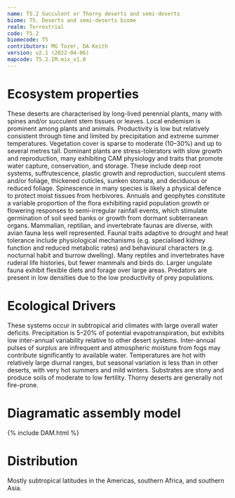 ```yaml
---
name: T5.2 Succulent or Thorny deserts and semi-deserts
biome: T5. Deserts and semi-deserts biome
realm: Terrestrial
code: T5.2
biomecode: T5
contributors: MG Tozer, DA Keith
version: v2.1 (2022-04-06)
mapcode: T5.2.IM.mix_v1.0
---
```

# Ecosystem properties

These deserts are characterised by long-lived perennial plants, many with spines and/or succulent stem tissues or leaves. Local endemism is prominent among plants and animals. Productivity is low but relatively consistent through time and limited by precipitation and extreme summer temperatures. Vegetation cover is sparse to moderate (10–30%) and up to several metres tall. Dominant plants are stress-tolerators with slow growth and reproduction, many exhibiting CAM physiology and traits that promote water capture, conservation, and storage. These include deep root systems, suffrutescence, plastic growth and reproduction, succulent stems and/or foliage, thickened cuticles, sunken stomata, and deciduous or reduced foliage. Spinescence in many species is likely a physical defence to protect moist tissues from herbivores. Annuals and geophytes constitute a variable proportion of the flora exhibiting rapid population growth or flowering responses to semi-irregular rainfall events, which stimulate germination of soil seed banks or growth from dormant subterranean organs. Mammalian, reptilian, and invertebrate faunas are diverse, with avian fauna less well represented. Faunal traits adaptive to drought and heat tolerance include physiological mechanisms (e.g. specialised kidney function and reduced metabolic rates) and behavioural characters (e.g. nocturnal habit and burrow dwelling). Many reptiles and invertebrates have ruderal life histories, but fewer mammals and birds do. Larger ungulate fauna exhibit flexible diets and forage over large areas. Predators are present in low densities due to the low productivity of prey populations.

# Ecological Drivers

These systems occur in subtropical arid climates with large overall water deficits. Precipitation is 5–20% of potential evapotranspiration, but exhibits low inter-annual variability relative to other desert systems. Inter-annual pulses of surplus are infrequent and atmospheric moisture from fogs may contribute significantly to available water. Temperatures are hot with relatively large diurnal ranges, but seasonal variation is less than in other deserts, with very hot summers and mild winters. Substrates are stony and produce soils of moderate to low fertility. Thorny deserts are generally not fire-prone.

# Diagramatic assembly model

{% include DAM.html %}

# Distribution

Mostly subtropical latitudes in the Americas, southern Africa, and southern Asia.

